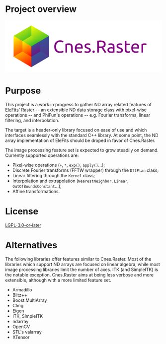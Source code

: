 # Project overview

![Raster logo](doc/diagrams/raster_logo.svg)

# Purpose

This project is a work in progress to gather ND array related features
of [EleFits](https://cnes.github.io/EleFits/)' Raster -- an extensible ND data storage class with pixel-wise operations --
and PhiFun's operations -- e.g. Fourier transforms, linear filtering, and interpolation.

The target is a header-only library focused on ease of use
and which interfaces seamlessly with the standard C++ library.
At some point, the ND array implementation of EleFits should be droped in favor of Cnes.Raster.

The image processing feature set is expected to grow steadily on demand.
Currently supported operations are:

* Pixel-wise operations (`+`, `*`, `exp()`, `apply()`...);
* Discrete Fourier transforms (FFTW wrapper) through the `DftPlan` class;
* Linear filtering through the `Kernel` class;
* Interpolation and extrapolation (`NearestNeighbor`, `Linear`, `OutOfBoundsConstant`...);
* Affine transformations.

# License

[LGPL-3.0-or-later](LICENSE.md)

# Alternatives

The following libraries offer features similar to Cnes.Raster.
Most of the libraries which support ND arrays are focused on linear algebra,
while most image processing libraries limit the number of axes.
ITK (and SimpleITK) is the notable exception.
Cnes.Raster aims at being less verbose and more extensible,
although with a more limited feature set.

* Armadillo
* Blitz++
* Boost.MultiArray
* CImg
* Eigen
* ITK, SimpleITK
* ndarray
* OpenCV
* STL's valarray
* XTensor
